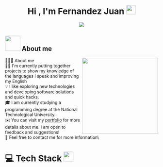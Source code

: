 
<h1 align="center"><b>Hi , I'm Fernandez Juan </b><img src="https://media.giphy.com/media/ObNTw8Uzwy6KQ/giphy.gif" width="30px"></h1>


<p align="center">
  <a href="https://github.com/DenverCoder1/readme-typing-svg"><img src="https://readme-typing-svg.herokuapp.com?font=Time+New+Roman&color=%23C8BE25&size=25&center=true&vCenter=true&width=600&height=100&lines=Software+Developer;Student+of+The+UTN;Always+learning+new+things"></a>
</p>


	
## <picture><img src = "https://github.com/7oSkaaa/7oSkaaa/blob/main/Images/about_me.gif?raw=true" width = 50px></picture> About me

<picture> <img align="right" src="https://github.com/7oSkaaa/7oSkaaa/blob/main/Images/Right_Side.gif?raw=true" width = 250px></picture>
👨🏻‍💻 About me\
👨‍💻 I'm currently putting together projects to show my knowledge of the languages ​​I speak and improving my English\
💡 I like exploring new technologies and developing software solutions and quick hacks.\
🎓 I am currently studying a programming degree at the National Technological University.\
✉️ You can visit my [portfolio](https://fernandezjuan.vercel.app/) for more details about me. I am open to feedback and suggestions!\
💬 Feel free to contact me for more information\


<div >

# 💻 Tech Stack <img src="https://media2.giphy.com/media/QssGEmpkyEOhBCb7e1/giphy.gif?cid=ecf05e47a0n3gi1bfqntqmob8g9aid1oyj2wr3ds3mg700bl&rid=giphy.gif" width="32px"> 

<a href="https://www.youtube.com/watch?v=dQw4w9WgXcQ">
</a>

</div>
